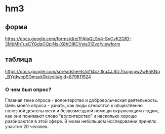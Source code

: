 # hm3
## форма
https://docs.google.com/forms/d/e/1FAIpQLSe4-SvCvK2QfD-3MbMhTusCYGdqOQpINs-X8hOIKCVws31Zvg/viewform 
## таблица
https://docs.google.com/spreadsheets/d/14xzItku4JJ0z7tsogspw2w8hKNq_BYrdwcpSOmsuk0k/edit#gid=879811924 
### О чем был опрос? 
Главная тема опроса - волонтерство и добровольческая деятельность. Цель моего опроса - узнать, как люди относятся к общественно полезной деятельности и безвозмездной помощи окружающим людям, как они понимают слово "волонтерство" и насколько хорошо разбираются в этой сфере. В моем небольшом исследовании приняло участие 20 человек.
